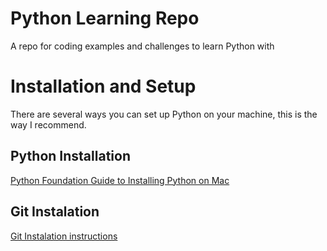 # Python Learning Repo
A repo for coding examples and challenges to learn Python with

# Installation and Setup
There are several ways you can set up Python on your machine, this is the way I recommend.

## Python Installation
[Python Foundation Guide to Installing Python on Mac](https://docs.python.org/3/using/mac.html)

## Git Instalation
[Git Instalation instructions](https://git-scm.com/book/en/v2/Getting-Started-Installing-Git)


